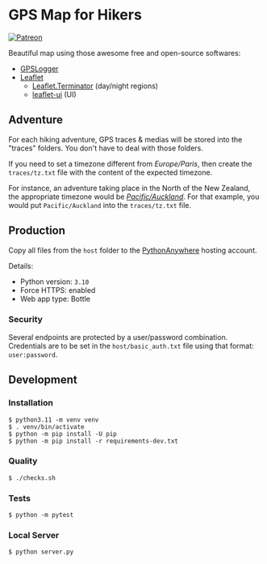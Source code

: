 # GPS Map for Hikers

[![Patreon](https://img.shields.io/badge/Patreon-F96854?style=for-the-badge&logo=patreon&logoColor=white)](https://www.patreon.com/mschoentgen)

Beautiful map using those awesome free and open-source softwares:

- [GPSLogger](https://github.com/mendhak/gpslogger)
- [Leaflet](https://leafletjs.com/)
  - [Leaflet.Terminator](https://github.com/joergdietrich/Leaflet.Terminator) (day/night regions)
  - [leaflet-ui](https://github.com/Raruto/leaflet-ui) (UI)

## Adventure

For each hiking adventure, GPS traces & medias will be stored into the "traces" folders.
You don't have to deal with those folders.

If you need to set a timezone different from *Europe/Paris*, then create the `traces/tz.txt` file with the content of the expected timezone.

For instance, an adventure taking place in the North of the New Zealand, the appropriate timezone would be [*Pacific/Auckland*](https://github.com/python/tzdata/blob/master/src/tzdata/zoneinfo/Pacific/Auckland). For that example, you would put `Pacific/Auckland` into the `traces/tz.txt` file.

## Production

Copy all files from the `host` folder to the [PythonAnywhere](https://www.pythonanywhere.com) hosting account.

Details:
- Python version: `3.10`
- Force HTTPS: enabled
- Web app type: Bottle

### Security

Several endpoints are protected by a user/password combination.
Credentials are to be set in the `host/basic_auth.txt` file using that format: `user:password`.

## Development

### Installation

```console
$ python3.11 -m venv venv
$ . venv/bin/activate
$ python -m pip install -U pip
$ python -m pip install -r requirements-dev.txt
```

### Quality

```console
$ ./checks.sh
```

### Tests

```console
$ python -m pytest
```

### Local Server

```console
$ python server.py
```
